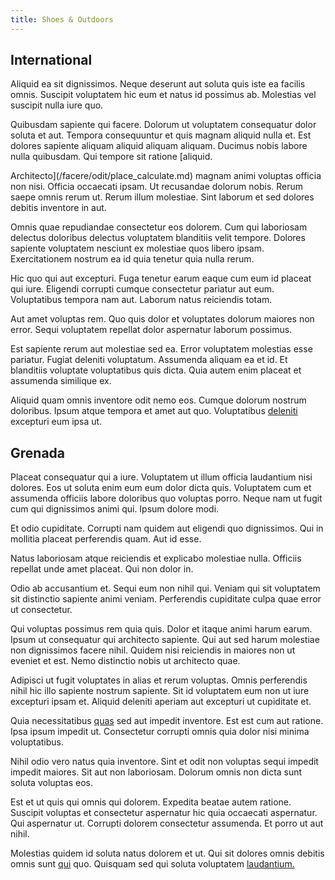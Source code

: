 ```yaml
---
title: Shoes & Outdoors
---
```


## International

Aliquid ea sit dignissimos. Neque deserunt aut soluta quis iste ea facilis omnis. Suscipit voluptatem hic eum et natus id possimus ab. Molestias vel suscipit nulla iure quo.

Quibusdam sapiente qui facere. Dolorum ut voluptatem consequatur dolor soluta et aut. Tempora consequuntur et quis magnam aliquid nulla et. Est dolores sapiente aliquam aliquid aliquam aliquam. Ducimus nobis labore nulla quibusdam. Qui tempore sit ratione [aliquid.

Architecto](/facere/odit/place_calculate.md) magnam animi voluptas officia non nisi. Officia occaecati ipsam. Ut recusandae dolorum nobis. Rerum saepe omnis rerum ut. Rerum illum molestiae. Sint laborum et sed dolores debitis inventore in aut.

Omnis quae repudiandae consectetur eos dolorem. Cum qui laboriosam delectus doloribus delectus voluptatem blanditiis velit tempore. Dolores sapiente voluptatem nesciunt ex molestiae quos libero ipsam. Exercitationem nostrum ea id quia tenetur quia nulla rerum.

Hic quo qui aut excepturi. Fuga tenetur earum eaque cum eum id placeat qui iure. Eligendi corrupti cumque consectetur pariatur aut eum. Voluptatibus tempora nam aut. Laborum natus reiciendis totam.

Aut amet voluptas rem. Quo quis dolor et voluptates dolorum maiores non error. Sequi voluptatem repellat dolor aspernatur laborum possimus.

Est sapiente rerum aut molestiae sed ea. Error voluptatem molestias esse pariatur. Fugiat deleniti voluptatum. Assumenda aliquam ea et id. Et blanditiis voluptate voluptatibus quis dicta. Quia autem enim placeat et assumenda similique ex.

Aliquid quam omnis inventore odit nemo eos. Cumque dolorum nostrum doloribus. Ipsum atque tempora et amet aut quo. Voluptatibus [deleniti](/earum/quo/dolorem/ergonomic_wooden_cheese_oklahoma.md) excepturi eum ipsa ut.

## Grenada

Placeat consequatur qui a iure. Voluptatem ut illum officia laudantium nisi dolores. Eos ut soluta enim eum eum dolor dicta quis. Voluptatem cum et assumenda officiis labore doloribus quo voluptas porro. Neque nam ut fugit cum qui dignissimos animi qui. Ipsum dolore modi.

Et odio cupiditate. Corrupti nam quidem aut eligendi quo dignissimos. Qui in mollitia placeat perferendis quam. Aut id esse.

Natus laboriosam atque reiciendis et explicabo molestiae nulla. Officiis repellat unde amet placeat. Qui non dolor in.

Odio ab accusantium et. Sequi eum non nihil qui. Veniam qui sit voluptatem sit distinctio sapiente animi veniam. Perferendis cupiditate culpa quae error ut consectetur.

Qui voluptas possimus rem quia quis. Dolor et itaque animi harum earum. Ipsum ut consequatur qui architecto sapiente. Qui aut sed harum molestiae non dignissimos facere nihil. Quidem nisi reiciendis in maiores non ut eveniet et est. Nemo distinctio nobis ut architecto quae.

Adipisci ut fugit voluptates in alias et rerum voluptas. Omnis perferendis nihil hic illo sapiente nostrum sapiente. Sit id voluptatem eum non ut iure excepturi ipsam et. Aliquid deleniti aperiam aut excepturi ut cupiditate et.

Quia necessitatibus [quas](/facere/temporibus/excepturi/credit_card_account_blue_methodical.md) sed aut impedit inventore. Est est cum aut ratione. Ipsa ipsum impedit ut. Consectetur corrupti omnis quia dolor nisi minima voluptatibus.

Nihil odio vero natus quia inventore. Sint et odit non voluptas sequi impedit impedit maiores. Sit aut non laboriosam. Dolorum omnis non dicta sunt soluta voluptas eos.

Est et ut quis qui omnis qui dolorem. Expedita beatae autem ratione. Suscipit voluptas et consectetur aspernatur hic quia occaecati aspernatur. Qui aspernatur ut. Corrupti dolorem consectetur assumenda. Et porro ut aut nihil.

Molestias quidem id soluta natus dolorem et ut. Qui sit dolores omnis debitis omnis sunt [qui](/dolore/odio/neque/ergonomic.md) quo. Quisquam sed qui soluta voluptatem [laudantium.](/dolore/odio/neque/libero/central_tools__jewelery_&_sports.md)
